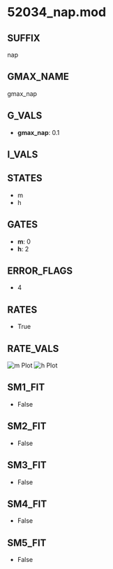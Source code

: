 # 52034_nap.mod

## SUFFIX

nap

## GMAX_NAME

gmax_nap

## G_VALS

- **gmax_nap**: 0.1

## I_VALS


## STATES

- m
- h

## GATES

- **m**: 0
- **h**: 2

## ERROR_FLAGS

- 4

## RATES

- True

## RATE_VALS

![m Plot](/Users/pbozelos/Dropbox/icg-Chai-Panos/supermodels/output_markdown_files/Na/52034_nap.mod/images/m.png)
![h Plot](/Users/pbozelos/Dropbox/icg-Chai-Panos/supermodels/output_markdown_files/Na/52034_nap.mod/images/h.png)

## SM1_FIT

- False

## SM2_FIT

- False

## SM3_FIT

- False

## SM4_FIT

- False

## SM5_FIT

- False

